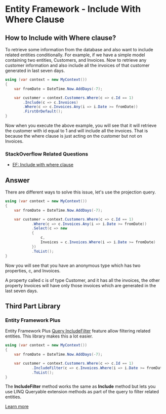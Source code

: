 # Entity Framework - Include With Where Clause

## How to Include with Where clause? 

To retrieve some information from the database and also want to include related entities conditionally. For example, if we have a simple model containing two entities, Customers, and Invoices. Now to retrieve any customer information and also include all the invoices of that customer generated in last seven days.


```csharp
using (var context = new MyContext())
{
    var fromDate = DateTime.Now.AddDays(-7);

    var customer = context.Customers.Where(c => c.Id == 1)
        .Include(c => c.Invoices)
        .Where(c => c.Invoices.Any(i => i.Date >= fromDate))
        .FirstOrDefault();
}
```
Now when you execute the above example, you will see that it will retrieve the customer with id equal to 1 and will include all the invoices. That is because the where clause is just acting on the customer but not on Invoices.

### StackOverflow Related Questions

 - [EF: Include with where clause](https://stackoverflow.com/questions/16798796/ef-include-with-where-clause)

## Answer

There are different ways to solve this issue, let's use the projection query.


```csharp
using (var context = new MyContext())
{
    var fromDate = DateTime.Now.AddDays(-7);

    var customer = context.Customers.Where(c => c.Id == 1)
            .Where(c => c.Invoices.Any(i => i.Date >= fromDate))
            .Select(c => new
            {
                c,
                Invoices = c.Invoices.Where(i => i.Date >= fromDate)
            })
            .ToList();
}
```

Now you will see that you have an anonymous type which has two properties, c, and Invoices. 

A property called c is of type Customer, and it has all the invoices, the other property Invoices will have only those invoices which are generated in the last seven days.

## Third Part Library

### Entity Framework Plus

Entity Framework Plus [Query IncludeFilter](http://entityframework-plus.net/query-include-filter) feature allow filtering related entities. This library makes this a lot easier.


```csharp
using (var context = new MyContext())
{
    var fromDate = DateTime.Now.AddDays(-7);

    var customer = context.Customers.Where(c => c.Id == 1)
            .IncludeFilter(c => c.Invoices.Where(i => i.Date >= fromDate))
            .ToList();
}
```

The **IncludeFilter** method works the same as **Include** method but lets you use LINQ Queryable extension methods as part of the query to filter related entities.

[Learn more](http://entityframework-plus.net)
